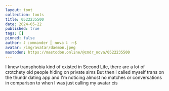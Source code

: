 ```yaml
---
layout: toot
collection: toots
title: 0522235500
date: 2024-05-22
published: true
tags: []
pinned: false
author: ⸸ commander ░ nova ⸸ :~$
avatar: /img/avatar/daemon.jpeg
mastodon: https://mastodon.online/@cmdr_nova/0522235500
---
```


I knew transphobia kind of existed in Second Life, there are a lot of crotchety old people hiding on private sims But then I called myself trans on the thundr dating app and I'm noticing almost no matches or conversations in comparison to when I was just calling my avatar cis
